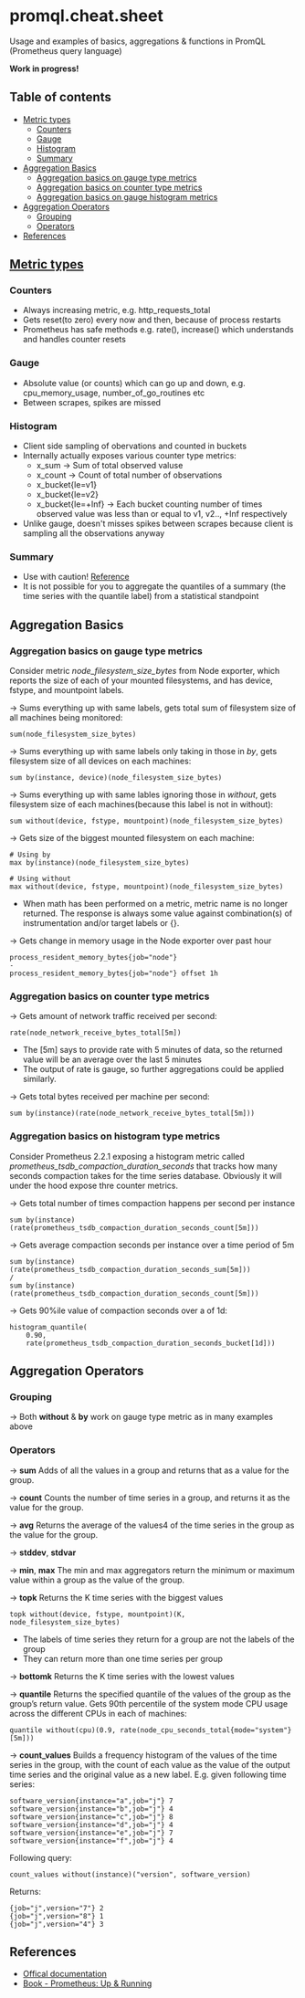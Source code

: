# promql.cheat.sheet
Usage and examples of basics, aggregations & functions in PromQL (Prometheus query language)

**Work in progress!**

## Table of contents
- [Metric types]()
    - [Counters]()
    - [Gauge]()
    - [Histogram]()
    - [Summary]()
- [Aggregation Basics]()
    - [Aggregation basics on gauge type metrics]()
    - [Aggregation basics on counter type metrics]()
    - [Aggregation basics on gauge histogram metrics]()
- [Aggregation Operators]()
    - [Grouping]()
    - [Operators]()
- [References]()

## [Metric types](https://prometheus.io/docs/concepts/metric_types)
### Counters
- Always increasing metric, e.g. http_requests_total
- Gets reset(to zero) every now and then, because of process restarts
- Prometheus has safe methods e.g. rate(), increase() which understands and handles counter resets

### Gauge
- Absolute value (or counts) which can go up and down, e.g. cpu_memory_usage, number_of_go_routines etc
- Between scrapes, spikes are missed

### Histogram
- Client side sampling of obervations and counted in buckets
- Internally actually exposes various counter type metrics:
    - x_sum
      → Sum of total observed valuse
    - x_count
      → Count of total number of observations
    - x_bucket{le=v1}
    - x_bucket{le=v2}
    - x_bucket{le=+Inf}
      → Each bucket counting number of times observed value was less than or equal to v1, v2.., +Inf respectively
- Unlike gauge, doesn't misses spikes between scrapes because client is sampling all the observations anyway

### Summary
- Use with caution! [Reference](https://prometheus.io/docs/concepts/metric_types/#summary)
- It is not possible for you to aggregate the quantiles of a summary (the time series with the quantile label) from a statistical standpoint

## Aggregation Basics

### Aggregation basics on gauge type metrics

Consider metric *node_filesystem_size_bytes* from Node exporter, which reports the size of each of your mounted filesystems, and has device, fstype, and mountpoint labels.

→ Sums everything up with same labels, gets total sum of filesystem size of all machines being monitored:
```
sum(node_filesystem_size_bytes)
```

→ Sums everything up with same labels only taking in those in *by*, gets filesystem size of all devices on each machines:
```
sum by(instance, device)(node_filesystem_size_bytes)
```

→ Sums everything up with same lables ignoring those in *without*, gets filesystem size of each machines(because this label is not in without):
```
sum without(device, fstype, mountpoint)(node_filesystem_size_bytes)
```

→ Gets size of the biggest mounted filesystem on each machine:
```
# Using by
max by(instance)(node_filesystem_size_bytes)

# Using without
max without(device, fstype, mountpoint)(node_filesystem_size_bytes)
```
- When math has been performed on a metric, metric name is no longer returned. The response is always some value against combination(s) of instrumentation and/or target labels or {}.

→ Gets change in memory usage in the Node exporter over past hour
```
process_resident_memory_bytes{job="node"}
-
process_resident_memory_bytes{job="node"} offset 1h
```

### Aggregation basics on counter type metrics

→ Gets amount of network traffic received per second:
```
rate(node_network_receive_bytes_total[5m])
```
- The [5m] says to provide rate with 5 minutes of data, so the returned value will be an average over the last 5 minutes
- The output of rate is gauge, so further aggregations could be applied similarly.

→ Gets total bytes received per machine per second:
```
sum by(instance)(rate(node_network_receive_bytes_total[5m]))
```

### Aggregation basics on histogram type metrics

Consider Prometheus 2.2.1 exposing a histogram metric called *prometheus_tsdb_compaction_duration_seconds* that tracks how many seconds compaction takes for the time series database. Obviously it will under the hood expose thre counter metrics.

→ Gets total number of times compaction happens per second per instance
```
sum by(instance)(rate(prometheus_tsdb_compaction_duration_seconds_count[5m]))
```

→ Gets average compaction seconds per instance over a time period of 5m
```
sum by(instance)(rate(prometheus_tsdb_compaction_duration_seconds_sum[5m]))
/
sum by(instance)(rate(prometheus_tsdb_compaction_duration_seconds_count[5m]))
```

→ Gets 90%ile value of compaction seconds over a  of 1d:
```
histogram_quantile(
    0.90,
    rate(prometheus_tsdb_compaction_duration_seconds_bucket[1d]))
```

## Aggregation Operators

### Grouping

→ Both **without** & **by** work on gauge type metric as in many examples above

### Operators

→ **sum**
Adds of all the values in a group and returns that as a value for the group.

→ **count**
Counts the number of time series in a group, and returns it as the value for the group.

→ **avg**
Returns the average of the values4 of the time series in the group as the value for the group.

→ **stddev**, **stdvar**

→ **min**, **max**
The min and max aggregators return the minimum or maximum value within a group as the value of the group.

→ **topk**
Returns the K time series with the biggest values
```
topk without(device, fstype, mountpoint)(K, node_filesystem_size_bytes)
```
- The labels of time series they return for a group are not the labels of the group
- They can return more than one time series per group

→ **bottomk**
Returns the K time series with the lowest values

→ **quantile**
Returns the specified quantile of the values of the group as the group’s return value.
Gets 90th percentile of the system mode CPU usage across the different CPUs in each of machines:
```
quantile without(cpu)(0.9, rate(node_cpu_seconds_total{mode="system"}[5m]))
```

→ **count_values**
Builds a frequency histogram of the values of the time series in the group, with the count of each value as the value of the output time series and the original value as a new label.
E.g. given following time series:
```
software_version{instance="a",job="j"} 7
software_version{instance="b",job="j"} 4
software_version{instance="c",job="j"} 8
software_version{instance="d",job="j"} 4
software_version{instance="e",job="j"} 7
software_version{instance="f",job="j"} 4
```
Following query:
```
count_values without(instance)("version", software_version)
```
Returns:
```
{job="j",version="7"} 2
{job="j",version="8"} 1
{job="j",version="4"} 3
```

## References
- [Offical documentation](https://prometheus.io/docs/introduction/overview/)
- [Book - Prometheus: Up & Running](https://www.safaribooksonline.com/library/view/prometheus-up/9781492034131/)
